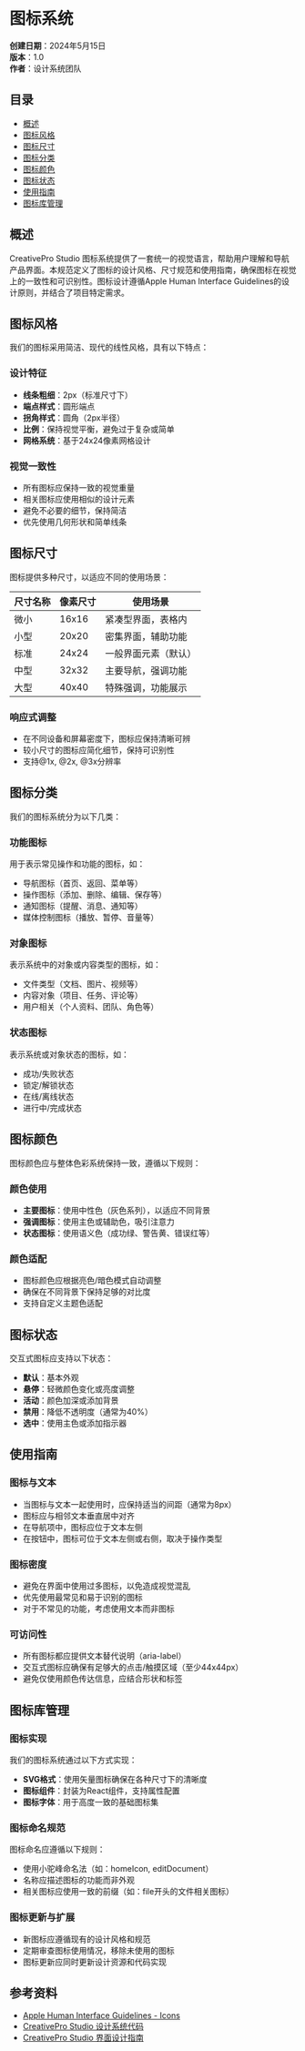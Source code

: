 # 图标系统

**创建日期**：2024年5月15日  
**版本**：1.0  
**作者**：设计系统团队

## 目录

- [概述](#概述)
- [图标风格](#图标风格)
- [图标尺寸](#图标尺寸)
- [图标分类](#图标分类)
- [图标颜色](#图标颜色)
- [图标状态](#图标状态)
- [使用指南](#使用指南)
- [图标库管理](#图标库管理)

## 概述

CreativePro Studio 图标系统提供了一套统一的视觉语言，帮助用户理解和导航产品界面。本规范定义了图标的设计风格、尺寸规范和使用指南，确保图标在视觉上的一致性和可识别性。图标设计遵循Apple Human Interface Guidelines的设计原则，并结合了项目特定需求。

## 图标风格

我们的图标采用简洁、现代的线性风格，具有以下特点：

### 设计特征

- **线条粗细**：2px（标准尺寸下）
- **端点样式**：圆形端点
- **拐角样式**：圆角（2px半径）
- **比例**：保持视觉平衡，避免过于复杂或简单
- **网格系统**：基于24x24像素网格设计

### 视觉一致性

- 所有图标应保持一致的视觉重量
- 相关图标应使用相似的设计元素
- 避免不必要的细节，保持简洁
- 优先使用几何形状和简单线条

## 图标尺寸

图标提供多种尺寸，以适应不同的使用场景：

| 尺寸名称 | 像素尺寸 | 使用场景 |
|---------|---------|----------|
| 微小 | 16x16 | 紧凑型界面，表格内 |
| 小型 | 20x20 | 密集界面，辅助功能 |
| 标准 | 24x24 | 一般界面元素（默认） |
| 中型 | 32x32 | 主要导航，强调功能 |
| 大型 | 40x40 | 特殊强调，功能展示 |

### 响应式调整

- 在不同设备和屏幕密度下，图标应保持清晰可辨
- 较小尺寸的图标应简化细节，保持可识别性
- 支持@1x, @2x, @3x分辨率

## 图标分类

我们的图标系统分为以下几类：

### 功能图标

用于表示常见操作和功能的图标，如：

- 导航图标（首页、返回、菜单等）
- 操作图标（添加、删除、编辑、保存等）
- 通知图标（提醒、消息、通知等）
- 媒体控制图标（播放、暂停、音量等）

### 对象图标

表示系统中的对象或内容类型的图标，如：

- 文件类型（文档、图片、视频等）
- 内容对象（项目、任务、评论等）
- 用户相关（个人资料、团队、角色等）

### 状态图标

表示系统或对象状态的图标，如：

- 成功/失败状态
- 锁定/解锁状态
- 在线/离线状态
- 进行中/完成状态

## 图标颜色

图标颜色应与整体色彩系统保持一致，遵循以下规则：

### 颜色使用

- **主要图标**：使用中性色（灰色系列），以适应不同背景
- **强调图标**：使用主色或辅助色，吸引注意力
- **状态图标**：使用语义色（成功绿、警告黄、错误红等）

### 颜色适配

- 图标颜色应根据亮色/暗色模式自动调整
- 确保在不同背景下保持足够的对比度
- 支持自定义主题色适配

## 图标状态

交互式图标应支持以下状态：

- **默认**：基本外观
- **悬停**：轻微颜色变化或亮度调整
- **活动**：颜色加深或添加背景
- **禁用**：降低不透明度（通常为40%）
- **选中**：使用主色或添加指示器

## 使用指南

### 图标与文本

- 当图标与文本一起使用时，应保持适当的间距（通常为8px）
- 图标应与相邻文本垂直居中对齐
- 在导航项中，图标应位于文本左侧
- 在按钮中，图标可位于文本左侧或右侧，取决于操作类型

### 图标密度

- 避免在界面中使用过多图标，以免造成视觉混乱
- 优先使用最常见和易于识别的图标
- 对于不常见的功能，考虑使用文本而非图标

### 可访问性

- 所有图标都应提供文本替代说明（aria-label）
- 交互式图标应确保有足够大的点击/触摸区域（至少44x44px）
- 避免仅使用颜色传达信息，应结合形状和标签

## 图标库管理

### 图标实现

我们的图标系统通过以下方式实现：

- **SVG格式**：使用矢量图标确保在各种尺寸下的清晰度
- **图标组件**：封装为React组件，支持属性配置
- **图标字体**：用于高度一致的基础图标集

### 图标命名规范

图标命名应遵循以下规则：

- 使用小驼峰命名法（如：homeIcon, editDocument）
- 名称应描述图标的功能而非外观
- 相关图标应使用一致的前缀（如：file开头的文件相关图标）

### 图标更新与扩展

- 新图标应遵循现有的设计风格和规范
- 定期审查图标使用情况，移除未使用的图标
- 图标更新应同时更新设计资源和代码实现

## 参考资料

- [Apple Human Interface Guidelines - Icons](https://developer.apple.com/design/human-interface-guidelines/icons)
- [CreativePro Studio 设计系统代码](../../../src/design-system/)
- [CreativePro Studio 界面设计指南](../界面设计/README.md)